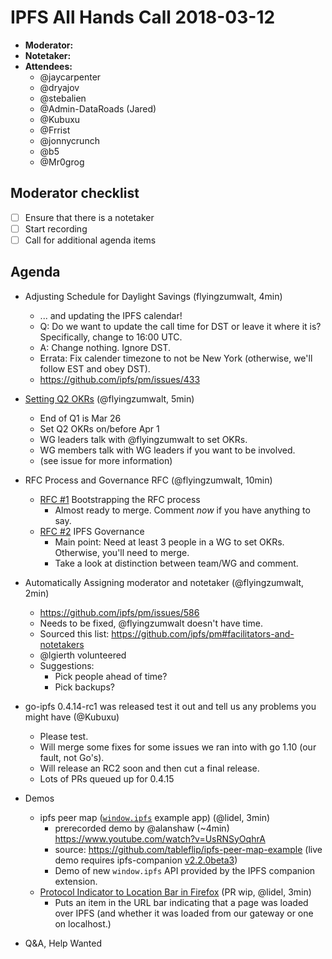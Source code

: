 # IPFS All Hands Call 2018-03-12

- **Moderator:**
- **Notetaker:**
- **Attendees:**
  - @jaycarpenter
  - @dryajov
  - @stebalien
  - @Admin-DataRoads (Jared)
  - @Kubuxu
  - @Frrist
  - @jonnycrunch 
  - @b5
  - @Mr0grog

## Moderator checklist

- [ ] Ensure that there is a notetaker
- [ ] Start recording
- [ ] Call for additional agenda items

## Agenda

- Adjusting Schedule for Daylight Savings (flyingzumwalt, 4min)
    - ... and updating the IPFS calendar!
    - Q: Do we want to update the call time for DST or leave it where it is? Specifically, change to 16:00 UTC.
    - A: Change nothing. Ignore DST.
    - Errata: Fix calender timezone to not be New York (otherwise, we'll follow EST and obey DST).
    - https://github.com/ipfs/pm/issues/433
- [Setting Q2 OKRs](https://github.com/ipfs/pm/issues/582) (@flyingzumwalt, 5min)
    - End of Q1 is Mar 26
    - Set Q2 OKRs on/before Apr 1
    - WG leaders talk with @flyingzumwalt to set OKRs.
    - WG members talk with WG leaders if you want to be involved.
    - (see issue for more information)
- RFC Process and Governance RFC (@flyingzumwalt, 10min)
    - [RFC #1](https://github.com/ipfs/rfcs/pull/1) Bootstrapping the RFC process
        - Almost ready to merge. Comment *now* if you have anything to say.
    - [RFC #2](https://github.com/ipfs/rfcs/pull/2) IPFS Governance 
        - Main point: Need at least 3 people in a WG to set OKRs. Otherwise, you'll need to merge.
        - Take a look at distinction between team/WG and comment.
- Automatically Assigning moderator and notetaker (@flyingzumwalt, 2min)
    - https://github.com/ipfs/pm/issues/586
    - Needs to be fixed, @flyingzumwalt doesn't have time.
    - Sourced this list: https://github.com/ipfs/pm#facilitators-and-notetakers
    - @lgierth volunteered
    - Suggestions:
        - Pick people ahead of time?
        - Pick backups?
- go-ipfs 0.4.14-rc1 was released test it out and tell  us any problems you might have (@Kubuxu)
    - Please test.
    - Will merge some fixes for some issues we ran into with go 1.10 (our fault, not Go's).
    - Will release an RC2 soon and then cut a final release.
    - Lots of PRs queued up for 0.4.15

- Demos
    - ipfs peer map ([`window.ipfs`](https://github.com/ipfs-shipyard/ipfs-companion/blob/master/docs/window.ipfs.md) example app) (@lidel, 3min)
        - prerecorded demo by @alanshaw (~4min) https://www.youtube.com/watch?v=UsRNSyOqhrA
        - source: https://github.com/tableflip/ipfs-peer-map-example (live demo requires ipfs-companion [v2.2.0beta3](https://github.com/ipfs-shipyard/ipfs-companion/releases/tag/v2.2.0beta3))
        - Demo of new `window.ipfs` API provided by the IPFS companion extension.
    -  [Protocol Indicator to Location Bar in Firefox](https://github.com/ipfs-shipyard/ipfs-companion/pull/418) (PR wip, @lidel, 3min) 
        -  Puts an item in the URL bar indicating that a page was loaded over IPFS (and whether it was loaded from our gateway or one on localhost.)

- Q&A, Help Wanted



<!-- After each call, it is the responsibility of the notetaker to save the last version of the notes in a file in ipfs/pm/meeting-notes, by opening a branch and submitting a PR. -->
